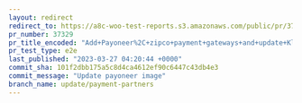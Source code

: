 ```yaml
---
layout: redirect
redirect_to: https://a8c-woo-test-reports.s3.amazonaws.com/public/pr/37329/e2e/index.html
pr_number: 37329
pr_title_encoded: "Add+Payoneer%2C+zipco+payment+gateways+and+update+Klarna+available+countries"
pr_test_type: e2e
last_published: "2023-03-27 04:20:44 +0000"
commit_sha: 101f2dbb175a5c8d4ca4612ef90c6447c43db4e3
commit_message: "Update payoneer image"
branch_name: update/payment-partners
---
```

